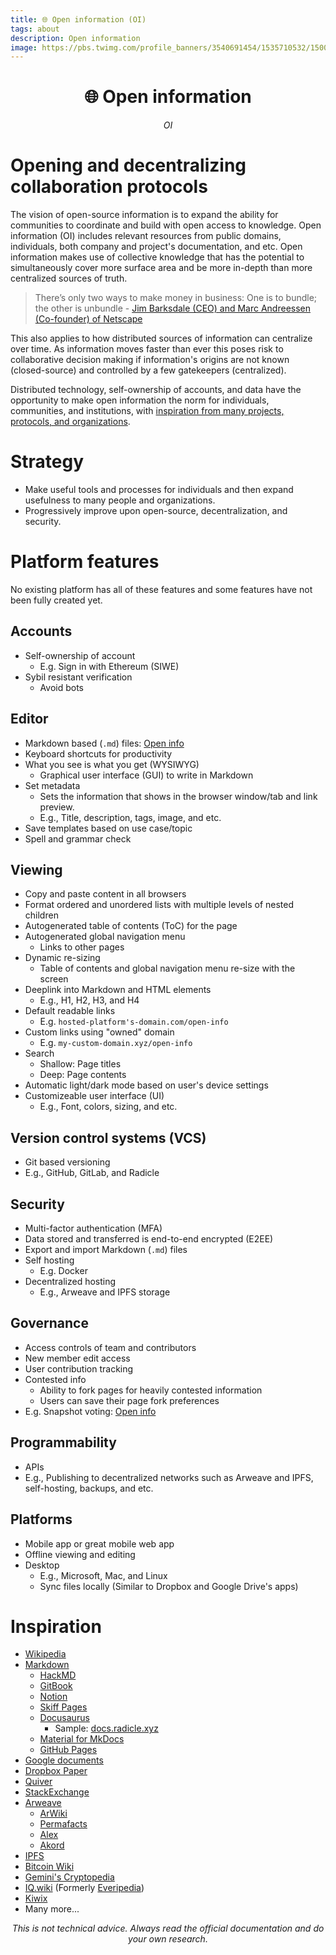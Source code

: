 ```yaml
---
title: 🌐 Open information (OI)
tags: about
description: Open information
image: https://pbs.twimg.com/profile_banners/3540691454/1535710532/1500x500
---
```


<h1 style="text-align: center;">🌐 Open information</h1>

<p style="text-align: center; font-style: italic;">OI </p>


# Opening and decentralizing collaboration protocols

The vision of open-source information is to expand the ability for communities to coordinate and build with open access to knowledge. Open information (OI) includes relevant resources from public domains, individuals, both company and project's documentation, and etc. Open information makes use of collective knowledge that has the potential to simultaneously cover more surface area and be more in-depth than more centralized sources of truth.

> There’s only two ways to make money in business: One is to bundle; the other is unbundle - [Jim Barksdale (CEO) and Marc Andreessen (Co-founder) of Netscape](https://a16z.com/2013/12/18/the-future-of-work-cars-and-the-wisdom-in-saying-no/)

This also applies to how distributed sources of information can centralize over time. As information moves faster than ever this poses risk to collaborative decision making if information's origins are not known (closed-source) and controlled by a few gatekeepers (centralized).

Distributed technology, self-ownership of accounts, and data have the opportunity to make open information the norm for individuals, communities, and institutions, with [inspiration from many projects, protocols, and organizations](#Inspiration).


# Strategy

- Make useful tools and processes for individuals and then expand usefulness to many people and organizations.
- Progressively improve upon open-source, decentralization, and security.


# Platform features

No existing platform has all of these features and some features have not been fully created yet.

## Accounts

- Self-ownership of account
    - E.g. Sign in with Ethereum (SIWE)
- Sybil resistant verification
    - Avoid bots

## Editor

- Markdown based (`.md`) files: [Open info](https://docs.google.com/document/d/1ieB9vKFXWfLmRSZ3kJspgw9Y7wRWWeiCLEFnAlUEec8/edit#heading=h.7icxlksdi4h9)
- Keyboard shortcuts for productivity
- What you see is what you get (WYSIWYG)
    - Graphical user interface (GUI) to write in Markdown
- Set metadata
    - Sets the information that shows in the browser window/tab and link preview.
    - E.g., Title, description, tags, image, and etc.
- Save templates based on use case/topic
- Spell and grammar check

## Viewing

- Copy and paste content in all browsers
- Format ordered and unordered lists with multiple levels of nested children
- Autogenerated table of contents (ToC) for the page
- Autogenerated global navigation menu
    - Links to other pages
- Dynamic re-sizing
    - Table of contents and global navigation menu re-size with the screen 
- Deeplink into Markdown and HTML elements
    - E.g., H1, H2, H3, and H4
- Default readable links
    - E.g. `hosted-platform's-domain.com/open-info`
- Custom links using "owned" domain
    - E.g. `my-custom-domain.xyz/open-info`
- Search
    - Shallow: Page titles
    - Deep: Page contents
- Automatic light/dark mode based on user's device settings
- Customizeable user interface (UI)
    - E.g., Font, colors, sizing, and etc.

## Version control systems (VCS)

- Git based versioning
- E.g., GitHub, GitLab, and Radicle

## Security

- Multi-factor authentication (MFA)
- Data stored and transferred is end-to-end encrypted (E2EE)
- Export and import Markdown (`.md`) files
- Self hosting
    - E.g. Docker
- Decentralized hosting
    - E.g., Arweave and IPFS storage

## Governance

- Access controls of team and contributors
- New member edit access
- User contribution tracking
- Contested info
    - Ability to fork pages for heavily contested information
    - Users can save their page fork preferences
- E.g. Snapshot voting: [Open info](https://hackmd.io/@openinfo/daos#Snapshot-voting)

## Programmability

- APIs
- E.g., Publishing to decentralized networks such as Arweave and IPFS, self-hosting, backups, and etc.

## Platforms

- Mobile app or great mobile web app
- Offline viewing and editing
- Desktop
    - E.g., Microsoft, Mac, and Linux
    - Sync files locally (Similar to Dropbox and Google Drive's apps)

# Inspiration

- [Wikipedia](https://www.wikipedia.org)
- [Markdown](https://docs.google.com/document/u/0/d/1ieB9vKFXWfLmRSZ3kJspgw9Y7wRWWeiCLEFnAlUEec8/edit)
    - [HackMD](https://hackmd.io/@openguide/hackmd)
    - [GitBook](https://openguide.gitbook.io/gitbook)
    - [Notion](https://openguide.notion.site/openguide/Notion-f2be2968060847d08307f685d2af861d)
    - [Skiff Pages](https://app.skiff.com/docs/30e628c2-ad96-499c-9955-29c76d87e739#gynNAXdPNN2hkOByLitx+b5jAygdM7Q9OUfYBNkVWOA=)
    - [Docusaurus](https://docusaurus.io)
        - Sample: [docs.radicle.xyz](https://docs.radicle.xyz/)
    - [Material for MkDocs](https://squidfunk.github.io/mkdocs-material)
    - [GitHub Pages](https://pages.github.com)
- [Google documents](https://docs.google.com/document/d/1h5SlVd8rRue17lOPDPNXifzc3TyhHZ987n9KuKSze-U/edit#heading=h.buz70iz4rq18)
- [Dropbox Paper](https://www.dropbox.com/paper)
- [Quiver](https://happenapps.com)
- [StackExchange](https://stackexchange.com)
- [Arweave](https://hackmd.io/@openguide/arweave)
    - [ArWiki](https://arwiki.wiki)
    - [Permafacts](https://permafacts.arweave.dev)
    - [Alex](https://alex.arweave.dev)
    - [Akord](https://hackmd.io/@openinfo/akord)
- [IPFS](https://docs.google.com/document/u/0/d/1BEauu3Ohyf8IAjrRgos7qOUYw17Q-5LjMdLq72BY0ck/edit)
- [Bitcoin Wiki](https://en.bitcoin.it/wiki/Main_Page)
- [Gemini's Cryptopedia](https://www.gemini.com/cryptopedia)
- [IQ.wiki](https://iq.wiki) (Formerly [Everipedia](https://everipedia.org/about))
- [Kiwix](https://www.kiwix.org/en/about)
- Many more...

<p style="text-align: center; font-style: italic">This is not technical advice. Always read the official documentation and do your own research.</p>